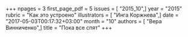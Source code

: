 +++
npages = 3
first_page_pdf = 5
issues = [ "2015_10",]
year = "2015"
rubric = "Как это устроено"
illustrators = [ "Инга Коржнева",]
date = "2017-05-03T00:17:32+03:00"
month = "10"
authors = [ "Вера Винниченко",]
title = "Пока все спят"
+++
